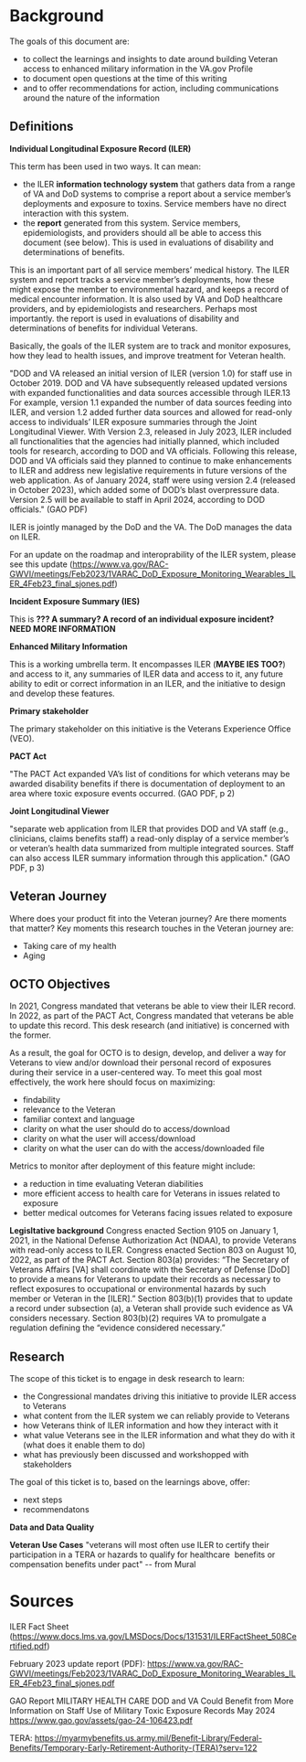 # Background

The goals of this document are: 
- to collect the learnings and insights to date around building Veteran access to enhanced military information in the VA.gov Profile
- to document open questions at the time of this writing
- and to offer recommendations for action, including communications around the nature of the information

## Definitions

**Individual Longitudinal Exposure Record (ILER)**

This term has been used in two ways. It can mean:
- the ILER **information technology system** that gathers data from a range of VA and DoD systems to comprise a report about a service member’s deployments and exposure to toxins. Service members have no direct interaction with this system.
- the **report** generated from this system. Service members, epidemiologists, and providers should all be able to access this document (see below). This is used in evaluations of disability and determinations of benefits.

This is an important part of all service members’ medical history. The ILER system and report tracks a service member’s deployments, how these might expose the member to environmental hazard, and keeps a record of medical encounter information. It is also used by VA and DoD healthcare providers, and by epidemiologists and researchers. Perhaps most importantly. the report is used in evaluations of disability and determinations of benefits for individual Veterans. 

Basically, the goals of the ILER system are to track and monitor exposures, how they lead to health issues, and improve treatment for Veteran health.

"DOD and VA released an initial version of ILER (version 1.0) for staff use in October 2019. DOD and VA have subsequently released updated versions with expanded functionalities and data sources accessible through ILER.13 For example, version 1.1 expanded the number of data sources feeding into ILER, and version 1.2 added further data sources and allowed for read-only access to individuals’ ILER exposure summaries through the Joint Longitudinal Viewer. With Version 2.3, released in July 2023, ILER included all functionalities that the agencies had initially planned, which included tools for research, according to DOD and VA officials. Following this release, DOD and VA officials said they planned to continue to make enhancements to ILER and address new legislative requirements in future versions of the web application. As of January 2024, staff were using version 2.4 (released in October 2023), which added some of DOD’s blast overpressure data. Version 2.5 will be available to staff in April 2024, according to DOD officials." (GAO PDF)

ILER is jointly managed by the DoD and the VA. The DoD manages the data on ILER. 

For an update on the roadmap and interoprability of the ILER system, please see this update (https://www.va.gov/RAC-GWVI/meetings/Feb2023/1VARAC_DoD_Exposure_Monitoring_Wearables_ILER_4Feb23_final_sjones.pdf)

**Incident Exposure Summary (IES)**

This is **??? A summary? A record of an individual exposure incident? NEED MORE INFORMATION**

**Enhanced Military Information**

This is a working umbrella term. It encompasses ILER (**MAYBE IES TOO?**) and access to it, any summaries of ILER data and access to it, any future ability to edit or correct information in an ILER, and the initiative to design and develop these features.

**Primary stakeholder**

The primary stakeholder on this initiative is the Veterans Experience Office (VEO).

**PACT Act**

"The PACT Act expanded VA’s list of conditions for which veterans may be awarded disability benefits if there is documentation of deployment to an area where toxic exposure events occurred. (GAO PDF, p 2)

**Joint Longitudinal Viewer**

"separate web application from ILER that provides DOD and VA staff (e.g., clinicians, claims benefits staff) a read-only display of a service member’s or veteran’s health data summarized from multiple integrated sources. Staff can also access ILER summary information through this application." (GAO PDF, p 3)

## Veteran Journey

Where does your product fit into the Veteran journey? Are there moments that matter? Key moments this research touches in the Veteran journey are:

- Taking care of my health
- Aging

## OCTO Objectives

In 2021, Congress mandated that veterans be able to view their ILER record. In 2022, as part of the PACT Act, Congress mandated that veterans be able to update this record. This desk research (and initiative) is concerned with the former.

As a result, the goal for OCTO is to design, develop, and deliver a way for Veterans to view and/or download their personal record of exposures during their service in a user-centered way. To meet this goal most effectively, the work here should focus on maximizing:
- findability
- relevance to the Veteran
- familiar context and language
- clarity on what the user should do to access/download
- clarity on what the user will access/download
- clarity on what the user can do with the access/downloaded file

Metrics to monitor after deployment of this feature might include:
- a reduction in time evaluating Veteran diabilities
- more efficient access to health care for Veterans in issues related to exposure
- better medical outcomes for Veterans facing issues related to exposure

**Legisltative background** 
Congress enacted Section 9105 on January 1, 2021, in the National Defense Authorization Act (NDAA), to provide Veterans with read-only access to ILER.
Congress enacted Section 803 on August 10, 2022, as part of the PACT Act. Section 803(a) provides: “The Secretary of Veterans Affairs [VA] shall coordinate with the Secretary of Defense [DoD] to provide a means for Veterans to update their records as necessary to reflect exposures to occupational or environmental hazards by such member or Veteran in the [ILER].”
Section 803(b)(1) provides that to update a record under subsection (a), a Veteran shall provide such evidence as VA considers necessary. Section 803(b)(2) requires VA to promulgate a regulation defining the “evidence considered necessary.”

## Research

The scope of this ticket is to engage in desk research to learn:
- the Congressional mandates driving this initiative to provide ILER access to Veterans
- what content from the ILER system we can reliably provide to Veterans
- how Veterans think of ILER information and how they interact with it
- what value Veterans see in the ILER information and what they do with it (what does it enable them to do)
- what has previously been discussed and workshopped with stakeholders

The goal of this ticket is to, based on the learnings above, offer:
- next steps
- recommendatons


**Data and Data Quality**



**Veteran Use Cases**
"veterans will most 
often use ILER to 
certify their 
participation in a TERA 
or hazards to qualify 
for healthcare  benefits 
or compensation 
benefits under pact" -- from Mural

 

 


# Sources

ILER Fact Sheet (https://www.docs.lms.va.gov/LMSDocs/Docs/131531/ILERFactSheet_508Certified.pdf)

February 2023 update report (PDF): https://www.va.gov/RAC-GWVI/meetings/Feb2023/1VARAC_DoD_Exposure_Monitoring_Wearables_ILER_4Feb23_final_sjones.pdf

GAO Report 
MILITARY HEALTH CARE
DOD and VA Could Benefit from More Information on
Staff Use of Military Toxic Exposure Records
May 2024
https://www.gao.gov/assets/gao-24-106423.pdf


TERA: https://myarmybenefits.us.army.mil/Benefit-Library/Federal-Benefits/Temporary-Early-Retirement-Authority-(TERA)?serv=122
